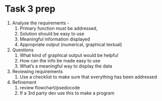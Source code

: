 # Task 3 prep

1. Analyse the requirements - 
    1. Primary function must be addressed, 
    2. Solution should be easy to use
    3. Meaningful information displayed
    4. Appropriate output (numerical, graphical textual)
2. Questions
    1. What kind of graphical output would be helpful
    2. How can the info be made easy to use
    3. What’s a meaningful way to display the data
3. Reviewing requirements
    1. Use a checklist to make sure that everything has been addressed
4. Refinement
    1. review flowchart/psedocode
    2. If a 3rd party dev use this to make a program